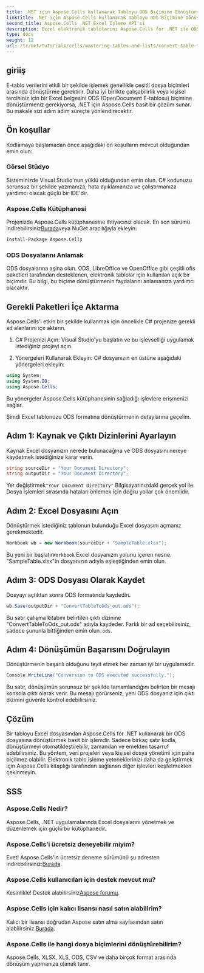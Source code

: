 ```yaml
---
title: .NET için Aspose.Cells kullanarak Tabloyu ODS Biçimine Dönüştürme
linktitle: .NET için Aspose.Cells kullanarak Tabloyu ODS Biçimine Dönüştürme
second_title: Aspose.Cells .NET Excel İşleme API'si
description: Excel elektronik tablolarını Aspose.Cells for .NET ile ODS formatına sorunsuz bir şekilde nasıl dönüştüreceğinizi öğrenin. Bu adım adım kılavuz.
type: docs
weight: 12
url: /tr/net/tutorials/cells/mastering-tables-and-lists/convert-table-to-ods-format/
---
```

## giriiş

E-tablo verilerini etkili bir şekilde işlemek genellikle çeşitli dosya biçimleri arasında dönüştürme gerektirir. Daha iyi birlikte çalışabilirlik veya kişisel tercihiniz için bir Excel belgesini ODS (OpenDocument E-tablosu) biçimine dönüştürmeniz gerekiyorsa, .NET için Aspose.Cells basit bir çözüm sunar. Bu makale sizi adım adım süreçte yönlendirecektir.

## Ön koşullar

Kodlamaya başlamadan önce aşağıdaki ön koşulların mevcut olduğundan emin olun:

### Görsel Stüdyo

Sisteminizde Visual Studio'nun yüklü olduğundan emin olun. C# kodunuzu sorunsuz bir şekilde yazmanıza, hata ayıklamanıza ve çalıştırmanıza yardımcı olacak güçlü bir IDE'dir.

### Aspose.Cells Kütüphanesi

 Projenizde Aspose.Cells kütüphanesine ihtiyacınız olacak. En son sürümü indirebilirsiniz[Burada](https://releases.aspose.com/cells/net/)veya NuGet aracılığıyla ekleyin:

```bash
Install-Package Aspose.Cells
```

### ODS Dosyalarını Anlamak

ODS dosyalarına aşina olun. ODS, LibreOffice ve OpenOffice gibi çeşitli ofis paketleri tarafından desteklenen, elektronik tablolar için kullanılan açık bir biçimdir. Bu bilgi, bu biçime dönüştürmenin faydalarını anlamanıza yardımcı olacaktır.

## Gerekli Paketleri İçe Aktarma

Aspose.Cells'i etkin bir şekilde kullanmak için öncelikle C# projenize gerekli ad alanlarını içe aktarın.

1. C# Projenizi Açın: Visual Studio'yu başlatın ve bu işlevselliği uygulamak istediğiniz projeyi açın.

2. Yönergeleri Kullanarak Ekleyin: C# dosyanızın en üstüne aşağıdaki yönergeleri ekleyin:

```csharp
using System;
using System.IO;
using Aspose.Cells;
```

Bu yönergeler Aspose.Cells kütüphanesinin sağladığı işlevlere erişmenizi sağlar.

Şimdi Excel tablonuzu ODS formatına dönüştürmenin detaylarına geçelim.

## Adım 1: Kaynak ve Çıktı Dizinlerini Ayarlayın

Kaynak Excel dosyanızın nerede bulunacağına ve ODS dosyasını nereye kaydetmek istediğinize karar verin.

```csharp
string sourceDir = "Your Document Directory";
string outputDir = "Your Document Directory";
```

 Yer değiştirmek`"Your Document Directory"` Bilgisayarınızdaki gerçek yol ile. Dosya işlemleri sırasında hataları önlemek için doğru yollar çok önemlidir.

## Adım 2: Excel Dosyasını Açın

Dönüştürmek istediğiniz tablonun bulunduğu Excel dosyasını açmanız gerekmektedir.

```csharp
Workbook wb = new Workbook(sourceDir + "SampleTable.xlsx");
```

 Bu yeni bir başlatır`Workbook` Excel dosyanızın yolunu içeren nesne. "SampleTable.xlsx"in dosyanızın adıyla eşleştiğinden emin olun.

## Adım 3: ODS Dosyası Olarak Kaydet

Dosyayı açtıktan sonra ODS formatında kaydedin.

```csharp
wb.Save(outputDir + "ConvertTableToOds_out.ods");
```

 Bu satır çalışma kitabını belirtilen çıktı dizinine "ConvertTableToOds_out.ods" adıyla kaydeder. Farklı bir ad seçebilirsiniz, sadece şununla bittiğinden emin olun`.ods`.

## Adım 4: Dönüşümün Başarısını Doğrulayın

Dönüştürmenin başarılı olduğunu teyit etmek her zaman iyi bir uygulamadır.

```csharp
Console.WriteLine("Conversion to ODS executed successfully.");
```

Bu satır, dönüşümün sorunsuz bir şekilde tamamlandığını belirten bir mesajı konsola çıktı olarak verir. Bu mesajı görürseniz, yeni ODS dosyanız için çıktı dizinini güvenle kontrol edebilirsiniz.

## Çözüm

Bir tabloyu Excel dosyasından Aspose.Cells for .NET kullanarak bir ODS dosyasına dönüştürmek basit bir işlemdir. Sadece birkaç satır kodla, dönüştürmeyi otomatikleştirebilir, zamandan ve emekten tasarruf edebilirsiniz. Bu yöntem, veri projeleri veya kişisel dosya yönetimi için paha biçilmez olabilir. Elektronik tablo işleme yeteneklerinizi daha da geliştirmek için Aspose.Cells kitaplığı tarafından sağlanan diğer işlevleri keşfetmekten çekinmeyin.

## SSS

### Aspose.Cells Nedir?

Aspose.Cells, .NET uygulamalarında Excel dosyalarını yönetmek ve düzenlemek için güçlü bir kütüphanedir.

### Aspose.Cells'i ücretsiz deneyebilir miyim?

 Evet! Aspose.Cells'in ücretsiz deneme sürümünü şu adresten indirebilirsiniz:[Burada](https://releases.aspose.com/cells/net/).

### Aspose.Cells kullanıcıları için destek mevcut mu?

 Kesinlikle! Destek alabilirsiniz[Aspose forumu](https://forum.aspose.com/c/cells/9).

### Aspose.Cells için kalıcı lisansı nasıl satın alabilirim?

 Kalıcı bir lisansı doğrudan Aspose satın alma sayfasından satın alabilirsiniz.[Burada](https://purchase.aspose.com/buy).

### Aspose.Cells ile hangi dosya biçimlerini dönüştürebilirim?

Aspose.Cells, XLSX, XLS, ODS, CSV ve daha birçok format arasında dönüşüm yapmanıza olanak tanır.